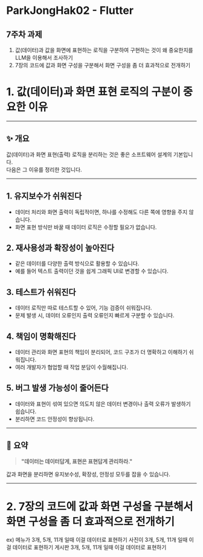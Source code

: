 # ParkJongHak02 - Flutter


## 7주차 과제
1. 값(데이터)과 값을 화면에 표현하는 로직을 구분하여 구현하는 것이 왜 중요한지를 LLM을 이용해서 조사하기
2. 7장의 코드에 값과 화면 구성을 구분해서 화면 구성을 좀 더 효과적으로 전개하기


# 1. 값(데이터)과 화면 표현 로직의 구분이 중요한 이유

---

## ✨ 개요

값(데이터)과 화면 표현(출력) 로직을 분리하는 것은 좋은 소프트웨어 설계의 기본입니다.  
다음은 그 이유를 정리한 것입니다.

---

## 1. 유지보수가 쉬워진다
- 데이터 처리와 화면 출력이 독립적이면, 하나를 수정해도 다른 쪽에 영향을 주지 않습니다.
- 화면 표현 방식만 바꿀 때 데이터 로직은 수정할 필요가 없습니다.

## 2. 재사용성과 확장성이 높아진다
- 같은 데이터를 다양한 출력 방식으로 활용할 수 있습니다.
- 예를 들어 텍스트 출력이던 것을 쉽게 그래픽 UI로 변경할 수 있습니다.

## 3. 테스트가 쉬워진다
- 데이터 로직만 따로 테스트할 수 있어, 기능 검증이 쉬워집니다.
- 문제 발생 시, 데이터 오류인지 출력 오류인지 빠르게 구분할 수 있습니다.

## 4. 책임이 명확해진다
- 데이터 관리와 화면 표현의 책임이 분리되어, 코드 구조가 더 명확하고 이해하기 쉬워집니다.
- 여러 개발자가 협업할 때 작업 분담이 수월해집니다.

## 5. 버그 발생 가능성이 줄어든다
- 데이터와 표현이 섞여 있으면 의도치 않은 데이터 변경이나 출력 오류가 발생하기 쉽습니다.
- 분리하면 코드 안정성이 향상됩니다.

---

## 📌 요약

> **"데이터는 데이터답게, 표현은 표현답게 관리하라."**

값과 화면을 분리하면 유지보수성, 확장성, 안정성 모두를 잡을 수 있습니다.

---

# 2. 7장의 코드에 값과 화면 구성을 구분해서 화면 구성을 좀 더 효과적으로 전개하기
ex) 
메뉴가 3개, 5개, 11개 일때 이걸 데이터로 표현하기
사진이 3개, 5개, 11개 일때 이걸 데이터로 표현하기
게시판 3개, 5개, 11개 일때 이걸 데이터로 표현하기


